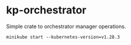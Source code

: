 # kp-orchestrator

Simple crate to orchestrator manager operations.

```console
minikube start --kubernetes-version=v1.28.3
```
